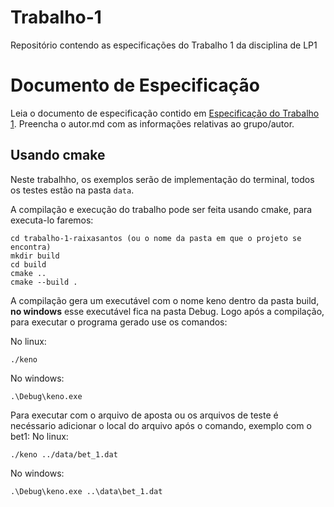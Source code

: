 # Trabalho-1
Repositório contendo as especificações do Trabalho 1 da disciplina de LP1

# Documento de Especificação

Leia o documento de especificação contido em [Especificação do Trabalho 1](https://docs.google.com/document/d/1nwQxiP9YQzU3O-H4YQMqWRtylqO1AOke8y1rQF7cPEc/edit?usp=sharing). Preencha o autor.md com as informações relativas ao grupo/autor.

## Usando cmake
Neste trabalhho, os exemplos serão de implementação do terminal, todos os testes estão na pasta `data`.

A compilação e execução do trabalho pode ser feita usando cmake, para executa-lo faremos:

```
cd trabalho-1-raixasantos (ou o nome da pasta em que o projeto se encontra)
mkdir build
cd build
cmake ..
cmake --build .
```
A compilação gera um executável com o nome keno dentro da pasta build, __no windows__ esse executável fica na pasta Debug. Logo após a compilação, para executar o programa gerado use os comandos:

No linux:
```
./keno
```
No windows:
```
.\Debug\keno.exe
```
Para executar com o arquivo de aposta ou os arquivos de teste é necéssario adicionar o local do arquivo após o comando, exemplo com o bet1:
No linux:
```
./keno ../data/bet_1.dat
```
No windows:
```
.\Debug\keno.exe ..\data\bet_1.dat
```